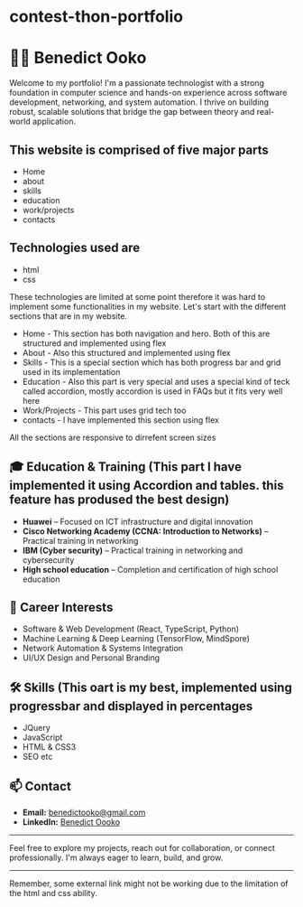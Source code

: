 ﻿# contest-thon-portfolio
# 👨‍💻 Benedict Ooko

Welcome to my portfolio! I'm a passionate technologist with a strong foundation in computer science and hands-on experience across software development, networking, and system automation. I thrive on building robust, scalable solutions that bridge the gap between theory and real-world application.
## This website is comprised of five major parts
- Home
- about
- skills
- education
- work/projects
- contacts
## Technologies used are
- html
- css

These technologies are limited at some point therefore it was hard to implement some functionalities in my website. Let's start with the different sections that are in my website.

- Home - This section has both navigation and hero. Both of this are structured and implemented using flex
- About - Also this structured and implemented using flex
- Skills - This is a special section which has both progress bar and grid used in its implementation
- Education - Also this part is very special and uses a special kind of teck called accordion, mostly accordion is used in FAQs but it fits very well here
- Work/Projects - This part uses grid tech too
- contacts - I have implemented this section using flex

All the sections are responsive to dirrefent screen sizes

## 🎓 Education & Training (This part I have implemented it using Accordion and tables. this feature has prodused the best design)
- **Huawei** – Focused on ICT infrastructure and digital innovation
- **Cisco Networking Academy (CCNA: Introduction to Networks)** – Practical training in networking
- **IBM (Cyber security)** – Practical training in networking and cybersecurity
- **High school education** – Completion and certification of high school education
## 💼 Career Interests 
- Software & Web Development (React, TypeScript, Python)
- Machine Learning & Deep Learning (TensorFlow, MindSpore)
- Network Automation & Systems Integration
- UI/UX Design and Personal Branding

## 🛠️ Skills (This oart is my best, implemented using progressbar and displayed in percentages
- JQuery
- JavaScript
- HTML & CSS3
- SEO 
etc

## 📫 Contact
- **Email:** benedictooko@gmail.com  
- **LinkedIn:** [Benedict Oooko](https://www.linkedin.com/in/john-smith-728859246)

---

Feel free to explore my projects, reach out for collaboration, or connect professionally. I'm always eager to learn, build, and grow.

---
Remember, some external link might not be working due to the limitation of the html and css ability.





